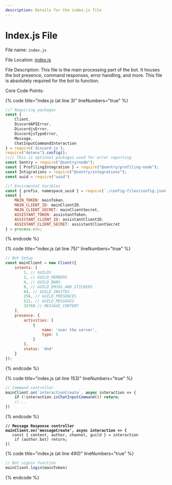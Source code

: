 ```yaml
---
description: Details for the index.js file
---
```


# Index.js File

File name: `index.js`

File Location: [index.js](../index.js)

File Description: This file is the main processing part of the bot. It houses the bot presence, command responses, error handling, and more. This file is absolutely required for the bot to function.

Core Code Points:

{% code title="index.js (at line 3)" lineNumbers="true" %}
```javascript
//? Requiring packages
const {
	Client,
	DiscordAPIError,
	DiscordjsError,
	DiscordjsTypeError,
	Message,
	ChatInputCommandInteraction
} = require(`discord.js`);
require("dotenv").config();
//// This is optional packages used for error reporting
const Sentry = require("@sentry/node");
const { ProfilingIntegration } = require("@sentry/profiling-node");
const Intigrations = require("@sentry/integrations");
const uuid = require("uuid")

//? Envirmental Varibles
const { prefix, namespace_uuid } = require(`./config-files/config.json`);
const {
	MAIN_TOKEN: mainToken,
	MAIN_CLIENT_ID: mainClientID,
	MAIN_CLIENT_SECRET: mainClientSecret,
	ASSISTANT_TOKEN: assistantToken,
	ASSISTANT_CLIENT_ID: assistantClientID,
	ASSISTANT_CLIENT_SECRET: assistantClientSecret
} = process.env;
```
{% endcode %}

{% code title="index.js (at line 75)" lineNumbers="true" %}
```javascript
// Bot Setup
const mainClient = new Client({
	intents: [
		1, // GUILDS
		2, // GUILD_MEMBERS
		4, // GUILD_BANS
		8, // GUILD_EMJOS_AND_STICKERS
		64, // GUILD_INVITES
		256, // GUILD_PRESENCES
		512, // GUILD_MESSAGES
		32768 // MESSAGE_CONTENT
	],
	presence: {
		activities: [
			{
				name: 'over the server',
				type: 5
			}
		],
		status: 'dnd'
	}
});
```
{% endcode %}

{% code title="index.js (at line 153)" lineNumbers="true" %}
```javascript
// Command controller
mainClient.on(`interactionCreate`, async interaction => {
	if (!interaction.isChatInputCommand()) return;
	//...
})
```
{% endcode %}

<pre class="language-javascript" data-title="index.js (at line 400)" data-line-numbers><code class="lang-javascript"><strong>// Message Response controller
</strong><strong>mainClient.on('messageCreate', async interaction => {
</strong>	const { content, author, channel, guild } = interaction
	if (author.bot) return;
})
</code></pre>

{% code title="index.js (at line 490)" lineNumbers="true" %}
```javascript
// Bot signin function
mainClient.login(mainToken)
```
{% endcode %}
